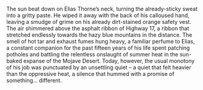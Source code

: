 The sun beat down on Elias Thorne’s neck, turning the already-sticky sweat into a gritty paste.  He wiped it away with the back of his calloused hand, leaving a smudge of grime on his already dirt-stained orange safety vest.  The air shimmered above the asphalt ribbon of Highway 17, a ribbon that stretched endlessly towards the hazy blue mountains in the distance.  The smell of hot tar and exhaust fumes hung heavy, a familiar perfume to Elias, a constant companion for the past fifteen years of his life spent patching potholes and battling the relentless onslaught of summer heat in the sun-baked expanse of the Mojave Desert.  Today, however, the usual monotony of his job was punctuated by an unsettling quiet – a quiet that felt heavier than the oppressive heat, a silence that hummed with a promise of something… different.
